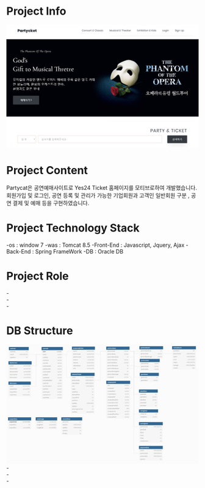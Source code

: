 # Project Info
<img src ="/projectimage/메인 헤더.PNG"/>

# Project Content
Partycat은 공연예매사이트로 Yes24 Ticket 홈페이지를 모티브로하여 개발했습니다. 
회원가입 및 로그인, 공연 등록 및 관리가 가능한 기업회원과 고객인 일반회원 구분 , 공연 결제 및 예매 등을 구현하였습니다.

# Project Technology Stack
-os : window 7
-was : Tomcat 8.5
-Front-End : Javascript, Jquery, Ajax
-Back-End : Spring FrameWork
-DB : Oracle DB

# Project Role  
-<br/>
-<br/>
-<br/>

# DB Structure 
<img src ="/projectimage/dbdiagram.jpg"/>
-<br/>
-<br/>
-<br/>

